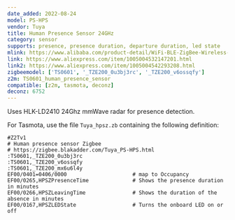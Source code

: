 ```yaml
---
date_added: 2022-08-24
model: PS-HPS
vendor: Tuya
title: Human Presence Sensor 24GHz
category: sensor
supports: presence, presence duration, departure duration, led state
mlink: https://www.alibaba.com/product-detail/WiFi-BLE-ZigBee-Wireless-Radar-Human_1600574397650.html
link: https://www.aliexpress.com/item/1005004532147201.html
link2: https://www.aliexpress.com/item/1005004542293208.html
zigbeemodel: ['TS0601', '_TZE200_0u3bj3rc', '_TZE200_v6ossqfy']
z2m: TS0601_human_presence_sensor
compatible: [z2m, tasmota, deconz]
deconz: 6752
---
```


Uses HLK-LD2410 24Ghz mmWave radar for presence detection.

For Tasmota, use the file `Tuya_hpsz.zb` containing the following definition:

```
#Z2Tv1
# Human presence sensor Zigbee
# https://zigbee.blakadder.com/Tuya_PS-HPS.html
:TS0601,_TZE200_0u3bj3rc
:TS0601,_TZE200_v6ossqfy
:TS0601,_TZE200_mx6u6l4y
EF00/0401=0406/0000                     # map to Occupancy
EF00/0265,HPSZPresenceTime              # Shows the presence duration in minutes
EF00/0266,HPSZLeavingTime               # Shows the duration of the absence in minutes
EF00/0167,HPSZLEDState                  # Turns the onboard LED on or off
```
